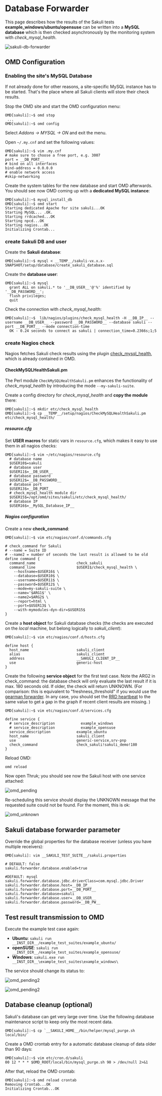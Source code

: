 # Database Forwarder
This page describes how the results of the Sakuli tests **example_windows/ubuntu/opensuse** can be written into a **MySQL database** which is then checked asynchronously by the monitoring system with *check_mysql_health*. 

![sakuli-db-forwarder](pics/sakuli-db.png)
 
## OMD Configuration

### Enabling the site's MySQL Database
If not already done for other reasons, a site-specific MySQL instance has to be started. That's the place where all Sakuli clients will store their check results. 

Stop the OMD site and start the OMD configuration menu:

	OMD[sakuli]:~$ omd stop
     ...
	OMD[sakuli]:~$ omd config
	
Select *Addons -> MYSQL -> ON* and exit the menu. 

Open `~/.my.cnf` and set the following values: 

	OMD[sakuli]:~$ vim .my.cnf
	# make sure to choose a free port, e.g. 3007
	port = __DB_PORT__  
	# bind on all interfaces
	bind-address = 0.0.0.0 
	# enable network access
	#skip-networking

Create the system tables for the new database and start OMD afterwards. You should see now OMD coming up with a **dedicated MySQL instance**: 

	OMD[sakuli]:~$ mysql_install_db 
	OMD[sakuli]:~$ omd start
	Starting dedicated Apache for site sakuli...OK
	Starting MySQL... .OK.
	Starting rrdcached...OK
	Starting npcd...OK
	Starting nagios...OK
	Initializing Crontab...
	 
### create Sakuli DB and user

Create the **Sakuli database**:

	OMD[sakuli]:~$ mysql < __TEMP__/sakuli-vx.x.x-SNAPSHOT/setup/database/create_sakuli_database.sql
	
Create the **database user**:

	OMD[sakuli]:~$ mysql
	  grant ALL on sakuli.* to '__DB_USER__'@'%' identified by '__DB_PASSWORD__';
	  flush privileges;
	  quit
	  
Check the connection with *check_mysql_health*: 

	OMD[sakuli]:~$ 	lib/nagios/plugins/check_mysql_health -H __DB_IP__ --username __DB_USER__ --password __DB_PASSWORD__ --database sakuli --port __DB_PORT__ --mode connection-time
	  OK - 0.24 seconds to connect as sakuli | connection_time=0.2366s;1;5

### create Nagios check

Nagios fetches Sakuli check results using the plugin [check_mysql_health](http://labs.consol.de/lang/de/nagios/check_mysql_health/), which is already contained in OMD. 

#### CheckMySQLHealthSakuli.pm

The Perl module `CheckMySQLHealthSakuli.pm` enhances the functionality of *check_mysql_health* by introducing the mode `--my-sakuli-suite`. 

Create a config directory for *check_mysql_health* and **copy the module** there: 

	OMD[sakuli]:~$ mkdir etc/check_mysql_health
	OMD[sakuli]:~$ cp __TEMP__/setup/nagios/CheckMySQLHealthSakuli.pm etc/check_mysql_health/

##### resource.cfg
Set **USER macros** for static vars in `resource.cfg`, which makes it easy to use them in all nagios checks:  

	OMD[sakuli]:~$ vim ~/etc/nagios/resource.cfg
	  # database name
	  $USER10$=sakuli
	  # database user
	  $USER11$=__DB_USER__
	  # database password
	  $USER12$=__DB_PASSWORD__
	  # database port
	  $USER13$=__DB_PORT__
	  # check_mysql_health module dir
	  $USER15$=/opt/omd/sites/sakuli/etc/check_mysql_health/
	  # database IP
	  $USER16$=__MySQL_Database_IP__  
	  
##### Nagios configuration
Create a new **check_command**: 

	OMD[sakuli]:~$ vim etc/nagios/conf.d/commands.cfg
	
	# check_command for Sakuli 
	# --name = Suite ID
	# --name2 = number of seconds the last result is allowed to be old
	define command {
	  command_name                   check_sakuli
	  command_line                   $USER1$/check_mysql_health \
      	--hostname=$USER16$ \
        --database=$USER10$ \
        --username=$USER11$ \
        --password=$USER12$ \
        --mode=my-sakuli-suite \
        --name='$ARG1$' \
        --name2=$ARG2$ \
        --report=html \
        --port=$USER13$ \
        --with-mymodules-dyn-dir=$USER15$
	}

Create a **host object** for Sakuli database checks (the checks are executed on the *local* machine, but belong logically to *sakuli_client*):

	OMD[sakuli]:~$ vim etc/nagios/conf.d/hosts.cfg
	
	define host {
	  host_name                      sakuli_client
	  alias                          sakuli_client
	  address                        __SAKULI_CLIENT_IP__
	  use                            generic-host
	}

Create the following **service object** for the first test case. Note the ARG2 in check_command: the database check will only evaluate the last result if it is max. 180 seconds old. If older, the check will return UNKNOWN. (For comparison: this is equivalent to "freshness_threshold" if you would use the [gearman forwarder](forwarder-gearman.md). In any case, you should set the [RRD heartbeat](installation-omd.md#rrd-heartbeat) to the same value to get a gap in the graph if recent client results are missing. ) 

	OMD[sakuli]:~$ vim etc/nagios/conf.d/services.cfg
	
	define service {
      # service_description            example_windows
      # service_description            example_opensuse
      service_description            example_ubuntu
	  host_name                      sakuli_client
	  use                            generic-service,srv-pnp
	  check_command                  check_sakuli!sakuli_demo!180
	}
	
Reload OMD:

	omd reload
	
Now open Thruk; you should see now the Sakuli host with one service attached: 

![omd_pending](pics/omd-pending.png)

Re-scheduling this service should display the UNKNOWN message that the requested suite could not be found. For the moment, this is ok: 

![omd_unknown](pics/omd-unknown.png)


## Sakuli database forwarder parameter

Override the global properties for the database receiver (unless you have multiple receivers):

    OMD[sakuli]: vim __SAKULI_TEST_SUITE__/sakuli.properties

    # DEFAULT: false
    sakuli.forwarder.database.enabled=true

	#DEFAULT: mysql
	sakuli.forwarder.database.jdbc.driverClass=com.mysql.jdbc.Driver
    sakuli.forwarder.database.host=__DB_IP__
    sakuli.forwarder.database.port=__DB_PORT__
    sakuli.forwarder.database=sakuli
    sakuli.forwarder.database.user=__DB_USER__
    sakuli.forwarder.database.password=__DB_PW__


## Test result transmission to OMD

Execute the example test case again:

* **Ubuntu**: `sakuli run __INST_DIR__/example_test_suites/example_ubuntu/`
* **openSUSE**: `sakuli run __INST_DIR__/example_test_suites/example_opensuse/`
* **Windows**: `sakuli.exe run __INST_DIR__\example_test_suites\example_windows\`

The service should change its status to:

![omd_pending2](pics/omd-db-ok.png)


![omd_pending2](pics/omd-db-ok-details.png)

## Database cleanup (optional)

Sakuli's database can get very large over time. Use the following database maintenance script to keep only the most recent data. 

    OMD[sakuli]:~$ cp `__SAKULI_HOME__/bin/helper/mysql_purge.sh local/bin/`

Create a OMD crontab entry for a automatic database cleanup of data older than 90 days: 

    OMD[sakuli]:~$ vim etc/cron.d/sakuli
    00 12 * * * $OMD_ROOT/local/bin/mysql_purge.sh 90 > /dev/null 2>&1 

After that, reload the OMD crontab: 

    OMD[sakuli]:~$ omd reload crontab 
    Removing Crontab...OK
    Initializing Crontab...OK

